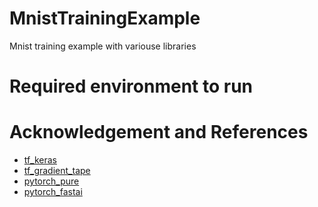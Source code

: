# MnistTrainingExample
Mnist training example with variouse libraries 


# Required environment to run      



# Acknowledgement and References    
- [tf_keras](https://www.tensorflow.org/tutorials/quickstart/beginner)   
- [tf_gradient_tape](https://www.tensorflow.org/tutorials/quickstart/advanced)   
- [pytorch_pure](https://github.com/pytorch/examples/blob/master/mnist/main.py)   
- [pytorch_fastai](https://www.analyticsvidhya.com/blog/2021/05/training-state-of-the-art-deep-learning-models-with-fast-ai/)   
